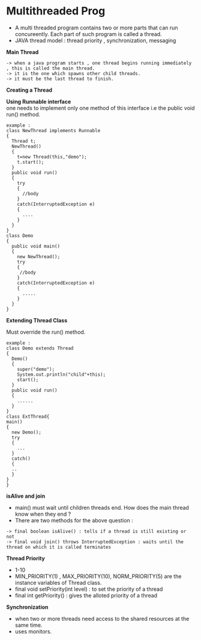 # Multithreaded Prog
  
* A multi threaded program contains two or more parts that can run concureently. Each part of such program is called a thread.  
* JAVA thread model : thread priority , synchronization, messaging  
  
**Main Thread**
```
-> when a java program starts , one thread begins running immediately , this is called the main thread.  
-> it is the one which spawns other child threads.
-> it must be the last thread to finish.
```
  
**Creating a Thread**
  
**Using Runnable interface**  
one needs to implement only one method of this interface i.e the public void run() method.  
```
example :
class NewThread implements Runnable
{
  Thread t;
  NewThread()
  {
    t=new Thread(this,"demo");
    t.start();
  }
  public void run()
  {
    try
    {
      //body
    }
    catch(InterruptedException e)
    {
      ....
    }
  }
}
class Demo
{
  public void main()
  {
    new NewThread();
    try
    {
     //body
    }
    catch(InterruptedException e)
    {
      .....
    }
  }
}
``` 
  
**Extending Thread Class**
  
Must override the run() method.
```
example :
class Demo extends Thread
{
  Demo()
  {
    super("demo");
    System.out.println("child"+this);
    start();
  }
  public void run()
  {
    ......
  }
}
class ExtThread{
main()
{
  new Demo();
  try
  {
    ...
  }
  catch()
  {
  ..
  }
}
}
```
  
**isAlive and join**
  
* main() must wait until children threads end. How does the main thread know when they end ?  
* There are two methods for the above question : 
```
-> final boolean isAlive() : tells if a thread is still existing or not
-> final void join() throws InterruptedException : waits until the thread on which it is called terminates
```
  
**Thread Priority**
  
* 1-10  
* MIN_PRIORITY(1) , MAX_PRIORITY(10), NORM_PRIORITY(5) are the instance variables of Thread class.  
* final void setPriority(int level) : to set the priority of a thread    
* final int getPriority() : gives the alloted priority of a thread  
  
**Synchronization**
  
* when two or more threads need access to the shared resources at the same time.  
* uses monitors.  
  
